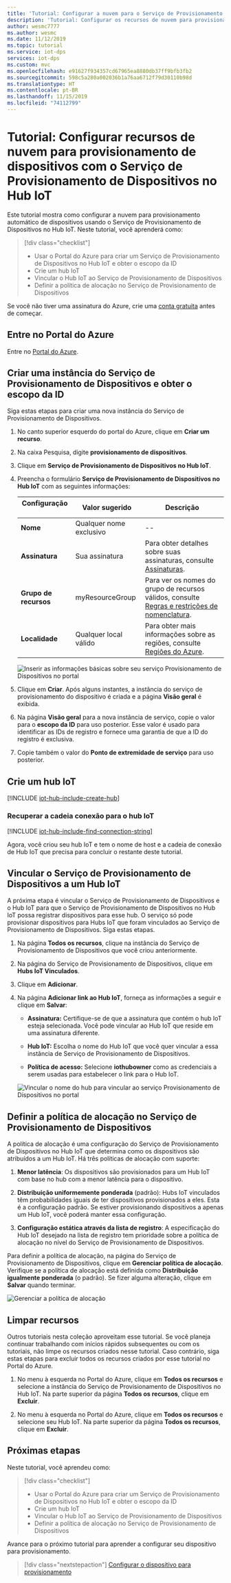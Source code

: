 ```yaml
---
title: 'Tutorial: Configurar a nuvem para o Serviço de Provisionamento de Dispositivos no Hub IoT do Azure no portal'
description: 'Tutorial: Configurar os recursos de nuvem para provisionamento de dispositivos no [portal do Azure](https://portal.azure.com) usando o DPS (Serviço de Provisionamento de Dispositivos) no Hub IoT'
author: wesmc7777
ms.author: wesmc
ms.date: 11/12/2019
ms.topic: tutorial
ms.service: iot-dps
services: iot-dps
ms.custom: mvc
ms.openlocfilehash: e91627f934357cd67965ea8880db37ff9bfb3fb2
ms.sourcegitcommit: 598c5a280a002036b1a76aa6712f79d30110b98d
ms.translationtype: HT
ms.contentlocale: pt-BR
ms.lasthandoff: 11/15/2019
ms.locfileid: "74112799"
---
```

# <a name="tutorial-configure-cloud-resources-for-device-provisioning-with-the-iot-hub-device-provisioning-service"></a>Tutorial: Configurar recursos de nuvem para provisionamento de dispositivos com o Serviço de Provisionamento de Dispositivos no Hub IoT

Este tutorial mostra como configurar a nuvem para provisionamento automático de dispositivos usando o Serviço de Provisionamento de Dispositivos no Hub IoT. Neste tutorial, você aprenderá como:

> [!div class="checklist"]
> * Usar o Portal do Azure para criar um Serviço de Provisionamento de Dispositivos no Hub IoT e obter o escopo da ID
> * Crie um hub IoT
> * Vincular o Hub IoT ao Serviço de Provisionamento de Dispositivos
> * Definir a política de alocação no Serviço de Provisionamento de Dispositivos

Se você não tiver uma assinatura do Azure, crie uma [conta gratuita](https://azure.microsoft.com/free/) antes de começar.

## <a name="sign-in-to-the-azure-portal"></a>Entre no Portal do Azure

Entre no [Portal do Azure](https://portal.azure.com/).

## <a name="create-a-device-provisioning-service-instance-and-get-the-id-scope"></a>Criar uma instância do Serviço de Provisionamento de Dispositivos e obter o escopo da ID

Siga estas etapas para criar uma nova instância do Serviço de Provisionamento de Dispositivos.

1. No canto superior esquerdo do portal do Azure, clique em **Criar um recurso**.

2. Na caixa Pesquisa, digite **provisionamento de dispositivos**. 

3. Clique em **Serviço de Provisionamento de Dispositivos no Hub IoT**.

4. Preencha o formulário **Serviço de Provisionamento de Dispositivos no Hub IoT** com as seguintes informações:
    
   | Configuração       | Valor sugerido | Descrição | 
   | ------------ | ------------------ | ------------------------------------------------- | 
   | **Nome** | Qualquer nome exclusivo | -- | 
   | **Assinatura** | Sua assinatura  | Para obter detalhes sobre suas assinaturas, consulte [Assinaturas](https://account.windowsazure.com/Subscriptions). |
   | **Grupo de recursos** | myResourceGroup | Para ver os nomes do grupo de recursos válidos, consulte [Regras e restrições de nomenclatura](/azure/architecture/best-practices/resource-naming). |
   | **Localidade** | Qualquer local válido | Para obter mais informações sobre as regiões, consulte [Regiões do Azure](https://azure.microsoft.com/regions/). |   

   ![Inserir as informações básicas sobre seu serviço Provisionamento de Dispositivos no portal](./media/tutorial-set-up-cloud/create-iot-dps-portal.png)

5. Clique em **Criar**. Após alguns instantes, a instância do serviço de provisionamento do dispositivo é criada e a página **Visão geral** é exibida.

6. Na página **Visão geral** para a nova instância de serviço, copie o valor para o **escopo da ID** para uso posterior. Esse valor é usado para identificar as IDs de registro e fornece uma garantia de que a ID do registro é exclusiva.

7. Copie também o valor do **Ponto de extremidade de serviço** para uso posterior. 

## <a name="create-an-iot-hub"></a>Crie um hub IoT

[!INCLUDE [iot-hub-include-create-hub](../../includes/iot-hub-include-create-hub.md)]

### <a name="retrieve-connection-string-for-iot-hub"></a>Recuperar a cadeia conexão para o hub IoT

[!INCLUDE [iot-hub-include-find-connection-string](../../includes/iot-hub-include-find-connection-string.md)]

Agora, você criou seu hub IoT e tem o nome de host e a cadeia de conexão de Hub IoT que precisa para concluir o restante deste tutorial.

## <a name="link-the-device-provisioning-service-to-an-iot-hub"></a>Vincular o Serviço de Provisionamento de Dispositivos a um Hub IoT

A próxima etapa é vincular o Serviço de Provisionamento de Dispositivos e o Hub IoT para que o Serviço de Provisionamento de Dispositivos no Hub IoT possa registrar dispositivos para esse hub. O serviço só pode provisionar dispositivos para Hubs IoT que foram vinculados ao Serviço de Provisionamento de Dispositivos. Siga estas etapas.

1. Na página **Todos os recursos**, clique na instância do Serviço de Provisionamento de Dispositivos que você criou anteriormente.

2. Na página do Serviço de Provisionamento de Dispositivos, clique em **Hubs IoT Vinculados**.

3. Clique em **Adicionar**.

4. Na página **Adicionar link ao Hub IoT**, forneça as informações a seguir e clique em **Salvar**:

    * **Assinatura:** Certifique-se de que a assinatura que contém o hub IoT esteja selecionada. Você pode vincular ao Hub IoT que reside em uma assinatura diferente.

    * **Hub IoT:** Escolha o nome do Hub IoT que você quer vincular a essa instância de Serviço de Provisionamento de Dispositivos.

    * **Política de acesso:** Selecione **iothubowner** como as credenciais a serem usadas para estabelecer o link para o Hub IoT.

   ![Vincular o nome do hub para vincular ao serviço Provisionamento de Dispositivos no portal](./media/tutorial-set-up-cloud/link-iot-hub-to-dps-portal.png)

## <a name="set-the-allocation-policy-on-the-device-provisioning-service"></a>Definir a política de alocação no Serviço de Provisionamento de Dispositivos

A política de alocação é uma configuração do Serviço de Provisionamento de Dispositivos no Hub IoT que determina como os dispositivos são atribuídos a um Hub IoT. Há três políticas de alocação com suporte: 

1. **Menor latência**: Os dispositivos são provisionados para um Hub IoT com base no hub com a menor latência para o dispositivo.

2. **Distribuição uniformemente ponderada** (padrão): Hubs IoT vinculados têm probabilidades iguais de ter dispositivos provisionados a eles. Esta é a configuração padrão. Se estiver provisionando dispositivos a apenas um Hub IoT, você poderá manter essa configuração. 

3. **Configuração estática através da lista de registro**: A especificação do Hub IoT desejado na lista de registro tem prioridade sobre a política de alocação no nível do Serviço de Provisionamento de Dispositivos.

Para definir a política de alocação, na página do Serviço de Provisionamento de Dispositivos, clique em **Gerenciar política de alocação**. Verifique se a política de alocação está definida como **Distribuição igualmente ponderada** (o padrão). Se fizer alguma alteração, clique em **Salvar** quando terminar.

![Gerenciar a política de alocação](./media/tutorial-set-up-cloud/iot-dps-manage-allocation.png)

## <a name="clean-up-resources"></a>Limpar recursos

Outros tutoriais nesta coleção aproveitam esse tutorial. Se você planeja continuar trabalhando com inícios rápidos subsequentes ou com os tutoriais, não limpe os recursos criados nesse tutorial. Caso contrário, siga estas etapas para excluir todos os recursos criados por esse tutorial no Portal do Azure.

1. No menu à esquerda no Portal do Azure, clique em **Todos os recursos** e selecione a instância do Serviço de Provisionamento de Dispositivos no Hub IoT. Na parte superior da página **Todos os recursos**, clique em **Excluir**.  

2. No menu à esquerda no Portal do Azure, clique em **Todos os recursos** e selecione seu Hub IoT. Na parte superior da página **Todos os recursos**, clique em **Excluir**.
 
## <a name="next-steps"></a>Próximas etapas

Neste tutorial, você aprendeu como:

> [!div class="checklist"]
> * Usar o Portal do Azure para criar um Serviço de Provisionamento de Dispositivos no Hub IoT e obter o escopo da ID
> * Crie um hub IoT
> * Vincular o Hub IoT ao Serviço de Provisionamento de Dispositivos
> * Definir a política de alocação no Serviço de Provisionamento de Dispositivos

Avance para o próximo tutorial para aprender a configurar seu dispositivo para provisionamento.

> [!div class="nextstepaction"]
> [Configurar o dispositivo para provisionamento](tutorial-set-up-device.md)
